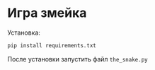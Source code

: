 <h1>Игра змейка</h1>

Установка:
``` Bash
pip install requirements.txt
```
После установки запустить файл
``` the_snake.py ```